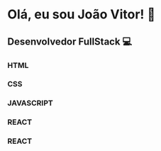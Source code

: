 # Olá, eu sou João Vitor! :wave:

## Desenvolvedor FullStack :computer:


### HTML
### CSS
### JAVASCRIPT
### REACT


### REACT
